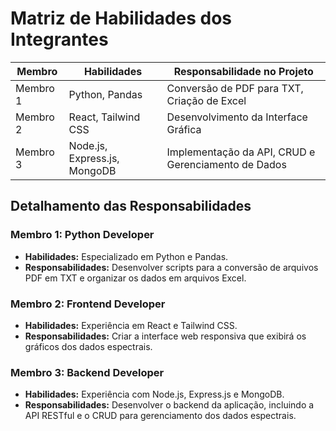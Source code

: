 # Matriz de Habilidades dos Integrantes

| Membro  | Habilidades                 | Responsabilidade no Projeto            |
|---------|-----------------------------|----------------------------------------|
| Membro 1| Python, Pandas               | Conversão de PDF para TXT, Criação de Excel     |
| Membro 2| React, Tailwind CSS          | Desenvolvimento da Interface Gráfica            |
| Membro 3| Node.js, Express.js, MongoDB | Implementação da API, CRUD e Gerenciamento de Dados |

## Detalhamento das Responsabilidades

### Membro 1: Python Developer
- **Habilidades:** Especializado em Python e Pandas.
- **Responsabilidades:** Desenvolver scripts para a conversão de arquivos PDF em TXT e organizar os dados em arquivos Excel.

### Membro 2: Frontend Developer
- **Habilidades:** Experiência em React e Tailwind CSS.
- **Responsabilidades:** Criar a interface web responsiva que exibirá os gráficos dos dados espectrais.

### Membro 3: Backend Developer
- **Habilidades:** Experiência com Node.js, Express.js e MongoDB.
- **Responsabilidades:** Desenvolver o backend da aplicação, incluindo a API RESTful e o CRUD para gerenciamento dos dados espectrais.

